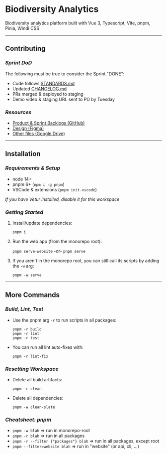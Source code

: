 # Biodiversity Analytics

Biodiversity analytics platform built with Vue 3, Typescript, Vite, pnpm, Pinia, Windi CSS

-----

## Contributing

### *Sprint DoD*

The following must be true to consider the Sprint "DONE":

- Code follows [STANDARDS.md](https://github.com/rfcx/biodiversity-analytics/blob/develop/STANDARDS.md)
- Updated [CHANGELOG.md](https://github.com/rfcx/biodiversity-analytics/blob/develop/CHANGELOG.md)
- PRs merged & deployed to staging
- Demo video & staging URL sent to PO by Tuesday

### *Resources*

- [Product & Sprint Backlogs (GitHub)](https://github.com/orgs/rfcx/projects/4)
- [Design (Figma)](https://www.figma.com/files/team/1022436685454438648/Biodiversity-Team)
- [Other files (Google Drive)](https://drive.google.com/drive/folders/17ZdAoPzetLPqkes4lkGQlKg_uHpkyxxg)

-----

## Installation

### *Requirements & Setup*

- node 14+
- pnpm 6+ (`npm i -g pnpm`)
- VSCode & extensions (`pnpm init-vscode`)

_If you have Vetur installed, disable it for this workspace_

### *Getting Started*

1. Install/update dependencies:

   `pnpm i`

2. Run the web app (from the monorepo root):

   `pnpm serve-website` -or- `pnpm serve`

3. If you aren't in the monorepo root, you can still call its scripts by adding the `-w` arg:

   `pnpm -w serve`

-----

## More Commands

### *Build, Lint, Test*

- Use the pnpm arg `-r` to run scripts in all packages:

  `pnpm -r build`  
   `pnpm -r lint`  
   `pnpm -r test`

- You can run all lint auto-fixes with:

  `pnpm -r lint-fix`

### *Resetting Workspace*

- Delete all build artifacts:

  `pnpm -r clean`

- Delete all dependencies:

  `pnpm -w clean-slate`

### *Cheatsheet: pnpm*

- `pnpm -w blah` => run in monorepo-root
- `pnpm -r blah` => run in all packages
- `pnpm -r --filter {"packages"} blah` => run in all packages, except root
- `pnpm --filter=website blah` => run in "website" (or api, cli, ...)
